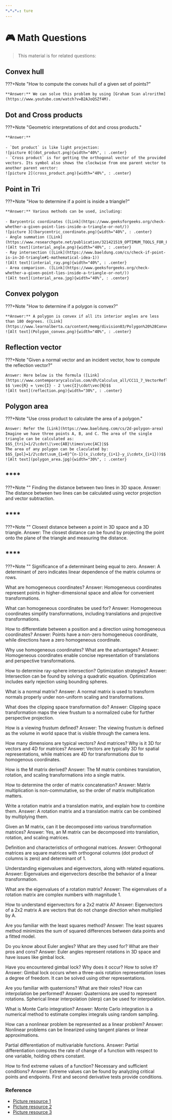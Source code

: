 ```yaml
---
ᴴₒᴴₒᴴₒ: ture
---
```


# **🎮 Math Questions**

> This material is for related questions:

## **Convex hull**

???+Note "How to compute the convex hull of a given set of points?"

    **Answer:** We can solve this problem by using [Graham Scan alrorithm](https://www.youtube.com/watch?v=B2AJoQSZf4M).

## **Dot and Cross products**

???+Note "Geometric interpretations of dot and cross products."
    
    **Answer:** 

    - `Dot product` is like light projection:
    ![picture 0](dot_product.png){width="40%", : .center}   
    - `Cross product` is for getting the orthogonal vector of the provided vectors. Its symbol also shows the clockwise from one parent vector to another parent verctor:
    ![picture 2](cross_product.png){width="40%", : .center} 


## **Point in Tri**

???+Note "How to determine if a point is inside a triangle?"

    **Answer:** Various methods can be used, including:
    
    - Barycentric coordinates ([Link](https://www.geeksforgeeks.org/check-whether-a-given-point-lies-inside-a-triangle-or-not/))
    ![picture 3](barycentric_coordinate.png){width="40%", : .center}  
    - Angle summation ([Link](https://www.researchgate.net/publication/321421519_OPTIMUM_TOOLS_FOR_FINISHING_SCULPTURED_SURFACES_DEFINED_BY_3D_IRREGULAR_CLOUD_OF_POINTS#pf2))
    ![Alt text](interial_angle.png){width="40%", : .center}
    - Ray intersection ([Link](https://www.baeldung.com/cs/check-if-point-is-in-2d-triangle#1-mathematical-idea-1))
    ![Alt text](interial_ray.png){width="40%", : .center}
    - Area comparison. ([Link](https://www.geeksforgeeks.org/check-whether-a-given-point-lies-inside-a-triangle-or-not/))
    ![Alt text](interial_area.jpg){width="40%", : .center}

## **Convex polygon**

???+Note "How to determine if a polygon is convex?"

    **Answer:** A polygon is convex if all its interior angles are less than 180 degrees. ([Link](https://www.learnalberta.ca/content/memg/division03/Polygon%20%28Convex%29/index.html))
    ![Alt text](Polygon_convex.png){width="40%", : .center}


## **Reflection vector**

???+Note "Given a normal vector and an incident vector, how to compute the reflection vector?"

    Answer: Here below is the formula ([Link](https://www.contemporarycalculus.com/dh/Calculus_all/CC11_7_VectorReflections.pdf)):
    $$ \vec{R} = \vec{I} - 2 \vec{I}\cdot\vec{N}$$
    ![Alt text](reflection.png){width="30%", : .center}


## **Polygon area**

???+Note "Use cross product to calculate the area of a polygon."

    Answer: Refer the [Link](https://www.baeldung.com/cs/2d-polygon-area) Imagine we have three points A, B, and C. The area of the single triangle can be calculated as:
    $$S_{tri}=1/2\cdot\|\vec{AB}\times\vec{AC}|$$
    The area of any polygon can be claculated by:
    $$S_{pol}=1/2\cdot\sum_{i=0}^{n-1}(x_i\cdoty_{i+1}-y_i\cdotx_{i+1}))$$
    ![Alt text](polygon_area.jpg){width="30%", : .center}

## ****

???+Note ""
Finding the distance between two lines in 3D space.
Answer: The distance between two lines can be calculated using vector projection and vector subtraction.


## ****

???+Note ""
Closest distance between a point in 3D space and a 3D triangle.
Answer: The closest distance can be found by projecting the point onto the plane of the triangle and measuring the distance.


## ****

???+Note ""
Significance of a determinant being equal to zero.
Answer: A determinant of zero indicates linear dependence of the matrix columns or rows.

What are homogeneous coordinates?
Answer: Homogeneous coordinates represent points in higher-dimensional space and allow for convenient transformations.

What can homogeneous coordinates be used for?
Answer: Homogeneous coordinates simplify transformations, including translations and projective transformations.

How to differentiate between a position and a direction using homogeneous coordinates?
Answer: Points have a non-zero homogeneous coordinate, while directions have a zero homogeneous coordinate.

Why use homogeneous coordinates? What are the advantages?
Answer: Homogeneous coordinates enable concise representation of translations and perspective transformations.

How to determine ray-sphere intersection? Optimization strategies?
Answer: Intersection can be found by solving a quadratic equation. Optimization includes early rejection using bounding spheres.

What is a normal matrix?
Answer: A normal matrix is used to transform normals properly under non-uniform scaling and transformations.

What does the clipping space transformation do?
Answer: Clipping space transformation maps the view frustum to a normalized cube for further perspective projection.

How is a viewing frustum defined?
Answer: The viewing frustum is defined as the volume in world space that is visible through the camera lens.

How many dimensions are typical vectors? And matrices? Why is it 3D for vectors and 4D for matrices?
Answer: Vectors are typically 3D for spatial representations, while matrices are 4D for transformations due to homogenous coordinates.

How is the M matrix derived?
Answer: The M matrix combines translation, rotation, and scaling transformations into a single matrix.

How to determine the order of matrix concatenation?
Answer: Matrix multiplication is non-commutative, so the order of matrix multiplication matters.

Write a rotation matrix and a translation matrix, and explain how to combine them.
Answer: A rotation matrix and a translation matrix can be combined by multiplying them.

Given an M matrix, can it be decomposed into various transformation matrices?
Answer: Yes, an M matrix can be decomposed into translation, rotation, and scaling matrices.

Definition and characteristics of orthogonal matrices.
Answer: Orthogonal matrices are square matrices with orthogonal columns (dot product of columns is zero) and determinant of 1.

Understanding eigenvalues and eigenvectors, along with related equations.
Answer: Eigenvalues and eigenvectors describe the behavior of a linear transformation.

What are the eigenvalues of a rotation matrix?
Answer: The eigenvalues of a rotation matrix are complex numbers with magnitude 1.

How to understand eigenvectors for a 2x2 matrix A?
Answer: Eigenvectors of a 2x2 matrix A are vectors that do not change direction when multiplied by A.

Are you familiar with the least squares method?
Answer: The least squares method minimizes the sum of squared differences between data points and a fitted model.

Do you know about Euler angles? What are they used for? What are their pros and cons?
Answer: Euler angles represent rotations in 3D space and have issues like gimbal lock.

Have you encountered gimbal lock? Why does it occur? How to solve it?
Answer: Gimbal lock occurs when a three-axis rotation representation loses a degree of freedom. It can be solved using other representations.

Are you familiar with quaternions? What are their roles? How can interpolation be performed?
Answer: Quaternions are used to represent rotations. Spherical linear interpolation (slerp) can be used for interpolation.

What is Monte Carlo integration?
Answer: Monte Carlo integration is a numerical method to estimate complex integrals using random sampling.

How can a nonlinear problem be represented as a linear problem?
Answer: Nonlinear problems can be linearized using tangent planes or linear approximations.

Partial differentiation of multivariable functions.
Answer: Partial differentiation computes the rate of change of a function with respect to one variable, holding others constant.

How to find extreme values of a function? Necessary and sufficient conditions?
Answer: Extreme values can be found by analyzing critical points and endpoints. First and second derivative tests provide conditions.

### **Reference**

- [Picture resource 1](https://cdn.kastatic.org/ka-perseus-images/62a0493b8bb7f29f2655190b718be3d029e6750e.png)
- [Picture resource 2](https://mathinsight.org/media/image/image/dot_product_projection.png)
- [Picture resource 3](https://media.cheggcdn.com/media/0fd/0fd5663e-13c8-4c34-accf-ba8b4787ca90/php94XjUH)